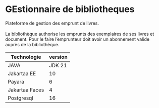 GEstionnaire de bibliotheques
=============================
Plateforme de gestion des emprunt de livres.<br><br>
La bibliothèque authorise les emprunts des exemplaires de ses livres et document. Pour le faire
l’emprunteur doit avoir un abonnement valide auprès de la bibliothèque.

|Technologie|version|
|-------|----|
|JAVA|JDK 21|
|Jakartaa EE|10|
|Payara|6|
|Jakartaa Faces|4|
|Postgresql|16|
